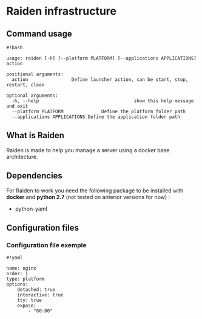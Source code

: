 # Raiden infrastructure #

## Command usage ##
```
#!bash

usage: raiden [-h] [--platform PLATFORM] [--applications APPLICATIONS] action

positional arguments:
  action                Define launcher action, can be start, stop, restart, clean

optional arguments:
  -h, --help                                   show this help message and exit
  --platform PLATFORM              Define the platform folder path
  --applications APPLICATIONS Define the application folder path
```

## What is Raiden ##
Raiden is made to help you manage a server using a docker base architecture.

## Dependencies ##
For Raiden to work you need the following package to be installed with **docker** and **python 2.7** (not tested on anterior versions for now) :

* python-yaml

## Configuration files ##

### Configuration file exemple ###


```
#!yaml

name: nginx
order: 1
type: platform
options:
    detached: true
    interactive: true
    tty: true
    expose:
        - "80:80"
```